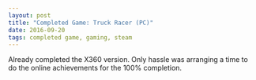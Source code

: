 ```yaml
---
layout: post
title: "Completed Game: Truck Racer (PC)"
date: 2016-09-20
tags: completed game, gaming, steam
---
```


Already completed the X360 version.
Only hassle was arranging a time to do the online achievements for the 100% completion.